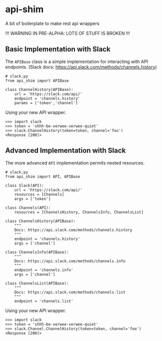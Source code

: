 # api-shim
A bit of boilerplate to make rest api wrappers

!!! WARNING IN PRE-ALPHA: LOTS OF STUFF IS BROKEN !!!

##  Basic Implementation with Slack

The `APIBase` class is a simple implementation for interacting with API endpoints. (Slack docs: https://api.slack.com/methods/channels.history)

    # slack.py
    from api_shim import APIBase
    
    class ChannelHistory(APIBase):
        url = 'https://slack.com/api/'
        endpoint = 'channels.history'
        params = ['token','channel']
        
       
Using your new API wrapper.

    >>> import slack
    >>> token = 'shhh-be-verwee-verwee-quiet'
    >>> slack.ChannelHistory(token=token, channel='foo')
    <Response [200]>
    


##  Advanced Implementation with Slack

The more advanced `API` implementation permits nested resources.

    # slack.py
    from api_shim import API, APIBase
    
    class Slack(API):
        url = 'https://slack.com/api/'
        resources = [Channels]
        args = ['token']
        
    class Channels(API):
        resources = [ChannelsHistory, ChannelsInfo, ChannelsList]
    
    class ChannelsHistory(APIBase):
        """
        Docs: https://api.slack.com/methods/channels.history
        """
        endpoint = 'channels.history'
        args = ['channel']
        
    class ChannelsInfo(APIBase):
        """
        Docs: https://api.slack.com/methods/channels.info
        """
        endpoint = 'channels.info'
        args = ['channel']
     
    class ChannelsList(APIBase):
        """
        Docs: https://api.slack.com/methods/channels.list
        """
        endpoint = 'channels.list'
        
Using your new API wrapper.

    >>> import slack
    >>> token = 'shhh-be-verwee-verwee-quiet'
    >>> slack.Channel.ChannelHistory(token=token, channel='foo')
    <Response [200]>

